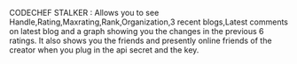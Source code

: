CODECHEF STALKER : 
Allows you to see Handle,Rating,Maxrating,Rank,Organization,3 recent blogs,Latest comments on latest blog and a graph showing you the changes in the previous 6 ratings.
It also shows you the friends and presently online friends of the creator when you plug in the api secret and the key.

